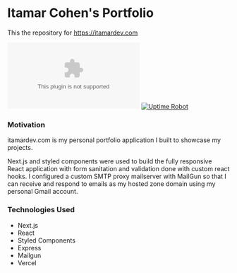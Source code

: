 # Itamar Cohen's Portfolio

This the repository for https://itamardev.com

[![GitHub issues](https://img.shields.io/github/issues/Icohen007/itamardev.com)](https://github.com/Icohen007/itamardev.com/issues) [![Uptime Robot](https://img.shields.io/uptimerobot/ratio/7/m784352489-f7ec45d48a0aa4ee2b70754c)](https://itamardev.com)


### Motivation

itamardev.com is my personal portfolio application I built to showcase my projects.

Next.js and styled components were used to build the fully responsive React application with form sanitation and validation done with custom react hooks.
I configured a custom SMTP proxy mailserver with MailGun so that I can receive and respond to emails as my hosted zone domain using my personal Gmail account.

### Technologies Used

- Next.js
- React
- Styled Components
- Express
- Mailgun
- Vercel
